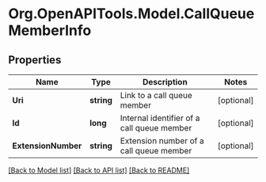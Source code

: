 
# Org.OpenAPITools.Model.CallQueueMemberInfo

## Properties

Name | Type | Description | Notes
------------ | ------------- | ------------- | -------------
**Uri** | **string** | Link to a call queue member | [optional] 
**Id** | **long** | Internal identifier of a call queue member | [optional] 
**ExtensionNumber** | **string** | Extension number of a call queue member | [optional] 

[[Back to Model list]](../README.md#documentation-for-models)
[[Back to API list]](../README.md#documentation-for-api-endpoints)
[[Back to README]](../README.md)

